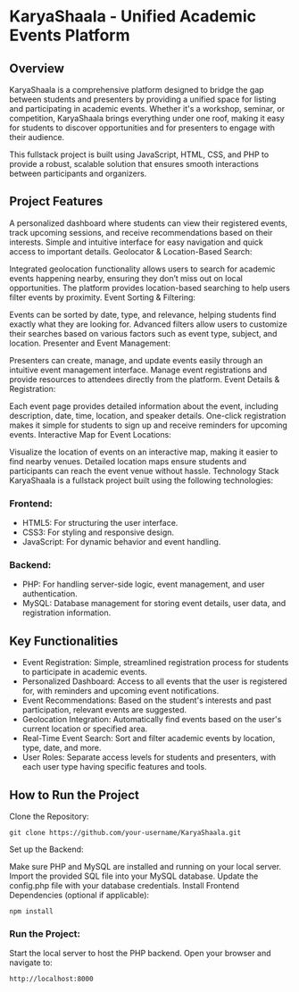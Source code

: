 # KaryaShaala - Unified Academic Events Platform
## Overview
KaryaShaala is a comprehensive platform designed to bridge the gap between students and presenters by providing a unified space for listing and participating in academic events. Whether it's a workshop, seminar, or competition, KaryaShaala brings everything under one roof, making it easy for students to discover opportunities and for presenters to engage with their audience.

This fullstack project is built using JavaScript, HTML, CSS, and PHP to provide a robust, scalable solution that ensures smooth interactions between participants and organizers.

## Project Features

A personalized dashboard where students can view their registered events, track upcoming sessions, and receive recommendations based on their interests.
Simple and intuitive interface for easy navigation and quick access to important details.
Geolocator & Location-Based Search:

Integrated geolocation functionality allows users to search for academic events happening nearby, ensuring they don’t miss out on local opportunities.
The platform provides location-based searching to help users filter events by proximity.
Event Sorting & Filtering:

Events can be sorted by date, type, and relevance, helping students find exactly what they are looking for.
Advanced filters allow users to customize their searches based on various factors such as event type, subject, and location.
Presenter and Event Management:

Presenters can create, manage, and update events easily through an intuitive event management interface.
Manage event registrations and provide resources to attendees directly from the platform.
Event Details & Registration:

Each event page provides detailed information about the event, including description, date, time, location, and speaker details.
One-click registration makes it simple for students to sign up and receive reminders for upcoming events.
Interactive Map for Event Locations:

Visualize the location of events on an interactive map, making it easier to find nearby venues.
Detailed location maps ensure students and participants can reach the event venue without hassle.
Technology Stack
KaryaShaala is a fullstack project built using the following technologies:

### Frontend:
- HTML5: For structuring the user interface.
- CSS3: For styling and responsive design.
- JavaScript: For dynamic behavior and event handling.

### Backend:
- PHP: For handling server-side logic, event management, and user authentication.
- MySQL: Database management for storing event details, user data, and registration information.

## Key Functionalities
- Event Registration: Simple, streamlined registration process for students to participate in academic events.
- Personalized Dashboard: Access to all events that the user is registered for, with reminders and upcoming event notifications.
- Event Recommendations: Based on the student's interests and past participation, relevant events are suggested.
- Geolocation Integration: Automatically find events based on the user's current location or specified area.
- Real-Time Event Search: Sort and filter academic events by location, type, date, and more.
- User Roles: Separate access levels for students and presenters, with each user type having specific features and tools.

## How to Run the Project
Clone the Repository:
```
git clone https://github.com/your-username/KaryaShaala.git
```
Set up the Backend:

Make sure PHP and MySQL are installed and running on your local server.
Import the provided SQL file into your MySQL database.
Update the config.php file with your database credentials.
Install Frontend Dependencies (optional if applicable):
```
npm install
```
### Run the Project:

Start the local server to host the PHP backend.
Open your browser and navigate to:
```
http://localhost:8000
```
